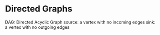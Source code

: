 # Directed Graphs

DAG: Directed Acyclic Graph
source: a vertex with no incoming edges
sink: a vertex with no outgoing edges
